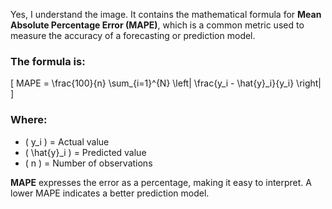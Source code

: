Yes, I understand the image. It contains the mathematical formula for **Mean Absolute Percentage Error (MAPE)**, which is a common metric used to measure the accuracy of a forecasting or prediction model.  

### The formula is:  
\[
MAPE = \frac{100}{n} \sum_{i=1}^{N} \left| \frac{y_i - \hat{y}_i}{y_i} \right|
\]

### Where:
- \( y_i \) = Actual value  
- \( \hat{y}_i \) = Predicted value  
- \( n \) = Number of observations  

**MAPE** expresses the error as a percentage, making it easy to interpret. A lower MAPE indicates a better prediction model.
